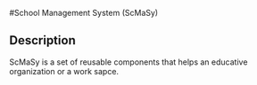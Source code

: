 #School Management System (ScMaSy)

## Description
ScMaSy is a set of reusable components that helps an educative organization or a work sapce.


